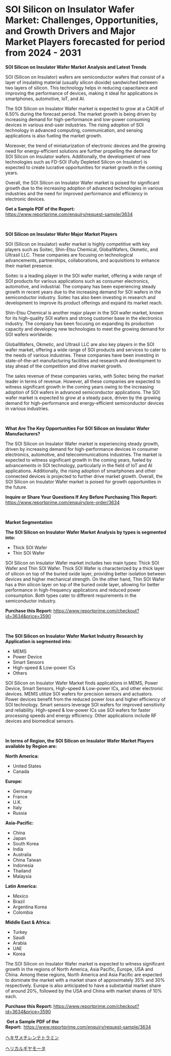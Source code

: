<p><h1>SOI Silicon on Insulator Wafer Market: Challenges, Opportunities, and Growth Drivers and Major Market Players forecasted for period from 2024 - 2031</h1></p><p><strong>SOI Silicon on Insulator Wafer Market Analysis and Latest Trends</strong></p>
<p><p>SOI (Silicon on Insulator) wafers are semiconductor wafers that consist of a layer of insulating material (usually silicon dioxide) sandwiched between two layers of silicon. This technology helps in reducing capacitance and improving the performance of devices, making it ideal for applications in smartphones, automotive, IoT, and AI.</p><p>The SOI Silicon on Insulator Wafer market is expected to grow at a CAGR of 6.50% during the forecast period. The market growth is being driven by increasing demand for high-performance and low-power consuming devices in various end-user industries. The rising adoption of SOI technology in advanced computing, communication, and sensing applications is also fueling the market growth.</p><p>Moreover, the trend of miniaturization of electronic devices and the growing need for energy-efficient solutions are further propelling the demand for SOI Silicon on Insulator wafers. Additionally, the development of new technologies such as FD-SOI (Fully Depleted Silicon on Insulator) is expected to create lucrative opportunities for market growth in the coming years.</p><p>Overall, the SOI Silicon on Insulator Wafer market is poised for significant growth due to the increasing adoption of advanced technologies in various industries and the need for improved performance and efficiency in electronic devices.</p></p>
<p><strong>Get a Sample PDF of the Report:&nbsp;</strong> <a href="https://www.reportprime.com/enquiry/request-sample/3634">https://www.reportprime.com/enquiry/request-sample/3634</a></p>
<p>&nbsp;</p>
<p><strong>SOI Silicon on Insulator Wafer Major Market Players</strong></p>
<p><p>SOI (Silicon on Insulator) wafer market is highly competitive with key players such as Soitec, Shin-Etsu Chemical, GlobalWafers, Okmetic, and Ultrasil LLC. These companies are focusing on technological advancements, partnerships, collaborations, and acquisitions to enhance their market presence.</p><p>Soitec is a leading player in the SOI wafer market, offering a wide range of SOI products for various applications such as consumer electronics, automotive, and industrial. The company has been experiencing steady growth in recent years due to the increasing demand for SOI wafers in the semiconductor industry. Soitec has also been investing in research and development to improve its product offerings and expand its market reach.</p><p>Shin-Etsu Chemical is another major player in the SOI wafer market, known for its high-quality SOI wafers and strong customer base in the electronics industry. The company has been focusing on expanding its production capacity and developing new technologies to meet the growing demand for SOI wafers worldwide.</p><p>GlobalWafers, Okmetic, and Ultrasil LLC are also key players in the SOI wafer market, offering a wide range of SOI products and services to cater to the needs of various industries. These companies have been investing in state-of-the-art manufacturing facilities and research and development to stay ahead of the competition and drive market growth.</p><p>The sales revenue of these companies varies, with Soitec being the market leader in terms of revenue. However, all these companies are expected to witness significant growth in the coming years owing to the increasing adoption of SOI wafers in advanced semiconductor applications. The SOI wafer market is expected to grow at a steady pace, driven by the growing demand for high-performance and energy-efficient semiconductor devices in various industries.</p></p>
<p>&nbsp;</p>
<p><strong>What Are The Key Opportunities For SOI Silicon on Insulator Wafer Manufacturers?</strong></p>
<p><p>The SOI Silicon on Insulator Wafer market is experiencing steady growth, driven by increasing demand for high-performance devices in consumer electronics, automotive, and telecommunications industries. The market is expected to witness significant growth in the coming years, fueled by advancements in SOI technology, particularly in the field of IoT and AI applications. Additionally, the rising adoption of smartphones and other connected devices is projected to further drive market growth. Overall, the SOI Silicon on Insulator Wafer market is poised for growth opportunities in the future.</p></p>
<p><strong>Inquire or Share Your Questions If Any Before Purchasing This Report:</strong> <a href="https://www.reportprime.com/enquiry/pre-order/3634">https://www.reportprime.com/enquiry/pre-order/3634</a></p>
<p>&nbsp;</p>
<p><strong>Market Segmentation</strong></p>
<p><strong>The SOI Silicon on Insulator Wafer Market Analysis by types is segmented into:</strong></p>
<p><ul><li>Thick SOI Wafer</li><li>Thin SOI Wafer</li></ul></p>
<p><p>SOI Silicon on Insulator Wafer market includes two main types: Thick SOI Wafer and Thin SOI Wafer. Thick SOI Wafer is characterized by a thick layer of silicon on top of the buried oxide layer, providing better isolation between devices and higher mechanical strength. On the other hand, Thin SOI Wafer has a thin silicon layer on top of the buried oxide layer, allowing for better performance in high-frequency applications and reduced power consumption. Both types cater to different requirements in the semiconductor industry.</p></p>
<p><strong>Purchase this Report:&nbsp;</strong><a href="https://www.reportprime.com/checkout?id=3634&price=3590">https://www.reportprime.com/checkout?id=3634&price=3590</a></p>
<p>&nbsp;</p>
<p><strong>The SOI Silicon on Insulator Wafer Market Industry Research by Application is segmented into:</strong></p>
<p><ul><li>MEMS</li><li>Power Device</li><li>Smart Sensors</li><li>High-speed & Low-power ICs</li><li>Others</li></ul></p>
<p><p>SOI Silicon on Insulator Wafer Market finds applications in MEMS, Power Device, Smart Sensors, High-speed & Low-power ICs, and other electronic devices. MEMS utilize SOI wafers for precision sensors and actuators. Power devices benefit from the reduced power loss and higher efficiency of SOI technology. Smart sensors leverage SOI wafers for improved sensitivity and reliability. High-speed & low-power ICs use SOI wafers for faster processing speeds and energy efficiency. Other applications include RF devices and biomedical sensors.</p></p>
<p>&nbsp;</p>
<p><strong>In terms of Region, the SOI Silicon on Insulator Wafer Market Players available by Region are:</strong></p>
<p>
    <p> <strong> North America: </strong>
        <ul>
            <li>United States</li>
            <li>Canada</li>
        </ul>
        </p> 
    <p> <strong> Europe: </strong>
        <ul>
            <li>Germany</li>
            <li>France</li>
            <li>U.K.</li>
            <li>Italy</li>
            <li>Russia</li>
        </ul>
        </p> 
    <p> <strong> Asia-Pacific: </strong>
        <ul>
            <li>China</li>
            <li>Japan</li>
            <li>South Korea</li>
            <li>India</li>
            <li>Australia</li>
            <li>China Taiwan</li>
            <li>Indonesia</li>
            <li>Thailand</li>
            <li>Malaysia</li>
        </ul>
        </p> 
    <p> <strong> Latin America: </strong>
        <ul>
            <li>Mexico</li>
            <li>Brazil</li>
            <li>Argentina Korea</li>
            <li>Colombia</li>
        </ul>
        </p> 
    <p> <strong> Middle East & Africa: </strong>
        <ul>
            <li>Turkey</li>
            <li>Saudi</li>
            <li>Arabia</li>
            <li>UAE</li>
            <li>Korea</li>
        </ul>
    </p>
    </p>
<p><p>The SOI Silicon on Insulator Wafer market is expected to witness significant growth in the regions of North America, Asia Pacific, Europe, USA and China. Among these regions, North America and Asia Pacific are expected to dominate the market with a market share of approximately 35% and 30% respectively. Europe is also anticipated to have a substantial market share of around 20%, followed by the USA and China with market shares of 10% each.</p></p>
<p><strong>Purchase this Report: </strong><a href="https://www.reportprime.com/checkout?id=3634&price=3590">https://www.reportprime.com/checkout?id=3634&price=3590</a></p>
<p>&nbsp;<strong>Get a Sample PDF of the Report:&nbsp;&nbsp;</strong><a href="https://www.reportprime.com/enquiry/request-sample/3634">https://www.reportprime.com/enquiry/request-sample/3634</a></p>
<p><strong></strong></p>
<p><p><a href="https://github.com/JacksonWiza1924/Market-Research-Report-List-1/blob/main/473222514541.md">ヘキサメチレンテトラミン</a></p><p><a href="https://github.com/Calvi3ynJerde867/Market-Research-Report-List-1/blob/main/873898014540.md">ヘリカルギヤモータ</a></p></p>